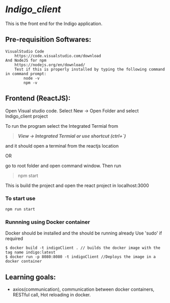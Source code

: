 # _**Indigo_client**_

This is the front end for the Indigo application.

## Pre-requisition Softwares:
	VisualStudio Code
		https://code.visualstudio.com/download
	And NodeJS for npm
		https://nodejs.org/en/download/
		Test if this is properly installed by typing the following command in command prompt:
			node -v
			npm -v

## Frontend (ReactJS):
Open Visual studio code.
Select New → Open Folder and select Indigo_client project

To run the program select the Integrated Termial from 

> _**View → Integrated Termial or use shortcut (ctrl+`)**_ 

and it should open a terminal from the reactjs location

OR

go to root folder and open command window.
Then run

>	npm start 

This is build the project and open the react project in localhost:3000 

 ### To start use 
 ~~~
 npm run start
 ~~~

 ### Runnning using Docker container

Docker should be installed and the should be running already
Use 'sudo' if required

~~~
$ docker build -t indigoClient . // builds the docker image with the tag name indigo:latest
$ docker run -p 8080:8080 -t indigoClient //Deploys the image in a docker container
~~~

## Learning goals:
 - axios(communication), communication between docker containers, RESTful call, Hot reloading in docker.
